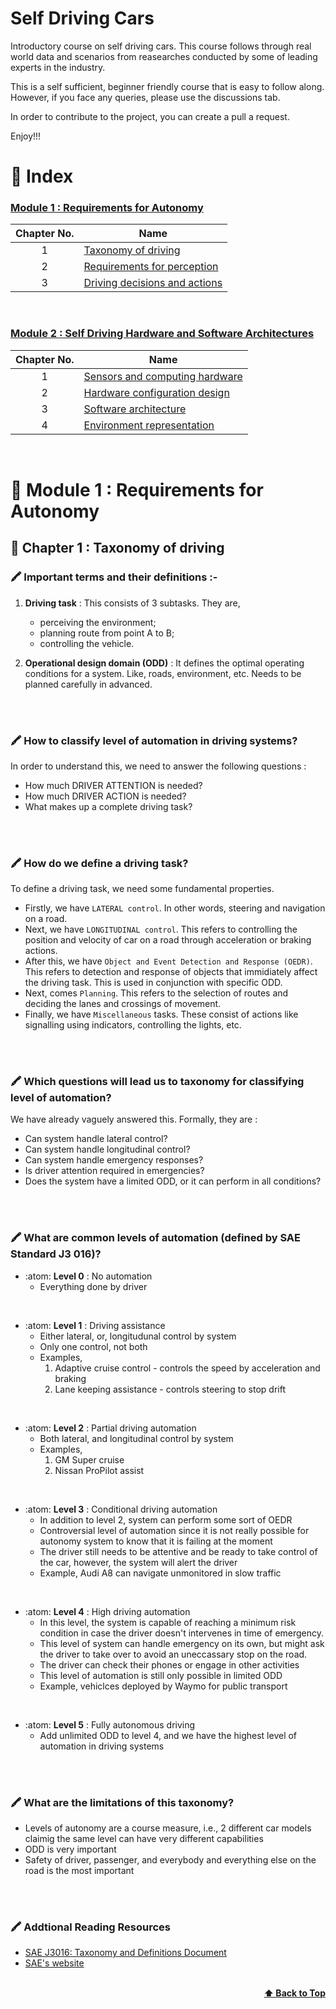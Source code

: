 # Self Driving Cars

Introductory course on self driving cars. This course follows through real world data and scenarios from reasearches conducted by some of leading experts in the industry. 

This is a self sufficient, beginner friendly course that is easy to follow along. However, if you face any queries, please use the discussions tab.

In order to contribute to the project, you can create a pull a request.

Enjoy!!!

# 💢 Index
### [Module 1 : Requirements for Autonomy](#-module-1--taxonomy-of-driving)
|  Chapter No. | Name      |
|:-----:|---------------|
|  1  | [Taxonomy of driving](#-important-terms-and-their-definitions) |
|  2  | [Requirements for perception]() |
|  3  | [Driving decisions and actions]() |

<br>

### [Module 2 : Self Driving Hardware and Software Architectures]()
|  Chapter No. | Name      |
|:-----:|---------------|
|  1  | [Sensors and computing hardware]() |
|  2  | [Hardware configuration design]() |
|  3  | [Software architecture]() |
|  4  | [Environment representation]() |

<br>

# 💢 Module 1 : Requirements for Autonomy
## 📘 Chapter 1 : Taxonomy of driving

### 🖍️ Important terms and their definitions :-<br>
1. **Driving task** : This consists of 3 subtasks. They are, 
    * perceiving the environment; 
    * planning route from point A to B; 
    * controlling the vehicle.

2. **Operational design domain (ODD)** : It defines the optimal operating conditions for a system. Like, roads, environment, etc. Needs to be planned carefully in advanced.

<!-- <br/>
<div align="right">
    <b><a href="#-index">⬆️ Back to Top</a></b>
</div>
<br/> -->
<br>
<br>

### 🖍️ How to classify level of automation in driving systems?<br>

In order to understand this, we need to answer the following questions :
* How much DRIVER ATTENTION is needed?
* How much DRIVER ACTION is needed?
* What makes up a complete driving task?

<!-- <br/>
<div align="right">
    <b><a href="#-index">⬆️ Back to Top</a></b>
</div>
<br/> -->
<br>
<br>

### 🖍️ How do we define a driving task?<br>

To define a driving task, we need some fundamental properties.
* Firstly, we have `LATERAL control`. In other words, steering and navigation on a road.<br>
* Next, we have `LONGITUDINAL control`. This refers to controlling the position and velocity of car on a road through acceleration or braking actions.<br>
* After this, we have `Object and Event Detection and Response (OEDR)`. This refers to detection and response of objects that immidiately affect the driving task. This is used in conjunction with specific ODD.
* Next, comes `Planning`. This refers to the selection of routes and deciding the lanes and crossings of movement.
* Finally, we have `Miscellaneous` tasks. These consist of actions like signalling using indicators, controlling the lights, etc.

<!-- <br/>
<div align="right">
    <b><a href="#-index">⬆️ Back to Top</a></b>
</div>
<br/> -->
<br>
<br>

### 🖍️ Which questions will lead us to taxonomy for classifying level of automation?<br>

We have already vaguely answered this. Formally, they are :
* Can system handle lateral control?
* Can system handle longitudinal control?
* Can system handle emergency responses?
* Is driver attention required in emergencies?
* Does the system have a limited ODD, or it can perform in all conditions?

<!-- <br/>
<div align="right">
    <b><a href="#-index">⬆️ Back to Top</a></b>
</div>
<br/> -->
<br>
<br>

### 🖍️ What are common levels of automation (defined by SAE Standard J3 016)?<br>

* :atom: **Level 0** : No automation
    * Everything done by driver
<br>

* :atom: **Level 1** : Driving assistance
    * Either lateral, or, longitudunal control by system
    * Only one control, not both
    * Examples, 
        1. Adaptive cruise control - controls the speed by acceleration and braking
        2. Lane keeping assistance - controls steering to stop drift
<br>

* :atom: **Level 2** : Partial driving automation
    * Both lateral, and longitudinal control by system
    * Examples,
        1. GM Super cruise
        2. Nissan ProPilot assist
<br>

* :atom: **Level 3** : Conditional driving automation
    * In addition to level 2, system can perform some sort of OEDR
    * Controversial level of automation since it is not really possible for autonomy system to know that it is failing at the moment
    * The driver still needs to be attentive and be ready to take control of the car, however, the system will alert the driver
    * Example, Audi A8 can navigate unmonitored in slow traffic
<br>

* :atom: **Level 4** : High driving automation
    * In this level, the system is capable of reaching a minimum risk condition in case the driver doesn't intervenes in time of emergency.
    * This level of system can handle emergency on its own, but might ask the driver to take over to avoid an uneccassary stop on the road.
    * The driver can check their phones or engage in other activities
    * This level of automation is still only possible in limited ODD
    * Example, vehiclces deployed by Waymo for public transport
<br>

* :atom: **Level 5** : Fully autonomous driving
    * Add unlimited ODD to level 4, and we have the highest level of automation in driving systems

<!-- <br/>
<div align="right">
    <b><a href="#-index">⬆️ Back to Top</a></b>
</div>
<br/> -->
<br>
<br>

### 🖍️ What are the limitations of this taxonomy?<br>

* Levels of autonomy are a course measure, i.e., 2 different car models claimig the same level can have very different capabilities
* ODD is very important
* Safety of driver, passenger, and everybody and everything else on the road is the most important

<!-- <br/>
<div align="right">
    <b><a href="#-index">⬆️ Back to Top</a></b>
</div>
<br/> -->
<br>
<br>

### 🖍️ Addtional Reading Resources<br>

* [SAE J3016: Taxonomy and Definitions Document](https://www.sae.org/standards/content/j3016_201806/)
* [SAE's website](https://www.sae.org/)

<br/>
<div align="right">
    <b><a href="#-index">⬆️ Back to Top</a></b>
</div>
<br/>

